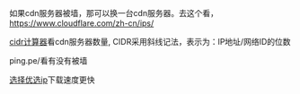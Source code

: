 如果cdn服务器被墙，那可以换一台cdn服务器。去这个看，
https://www.cloudflare.com/zh-cn/ips/

[cidr计算器](https://tool.lu/cidr/)看cdn服务器数量,
CIDR采用斜线记法，表示为：IP地址/网络ID的位数

ping.pe/<ip>看有没有被墙

[选择优选ip](https://github.com/XIU2/CloudflareSpeedTest)下载速度更快